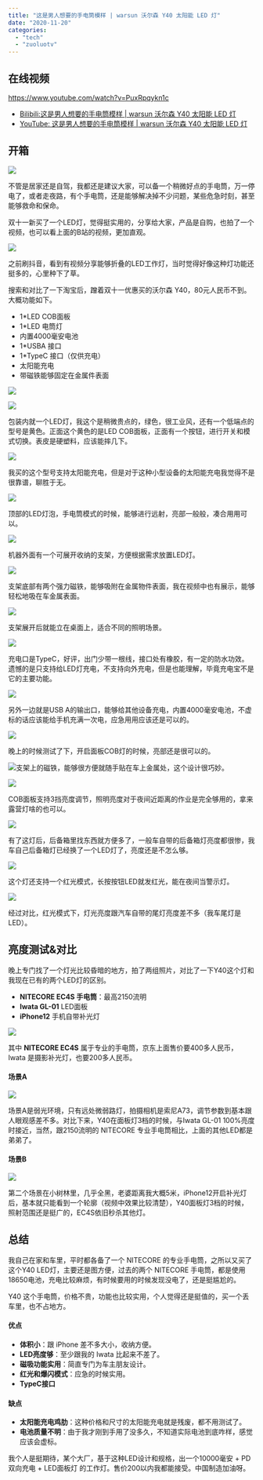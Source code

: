 ```yaml
---
title: "这是男人想要的手电筒模样 | warsun 沃尔森 Y40 太阳能 LED 灯"
date: "2020-11-20"
categories: 
  - "tech"
  - "zuoluotv"
---
```


## 在线视频

https://www.youtube.com/watch?v=PuxRpqykn1c

- [Bilibili:这是男人想要的手电筒模样 | warsun 沃尔森 Y40 太阳能 LED 灯](https://www.bilibili.com/video/BV1XD4y1Q7ri)
- [YouTube: 这是男人想要的手电筒模样 | warsun 沃尔森 Y40 太阳能 LED 灯](https://www.youtube.com/watch?v=PuxRpqykn1c)

## 开箱

![](https://static.is26.com/blog/2020/11/led/o-1.jpg)

不管是居家还是自驾，我都还是建议大家，可以备一个稍微好点的手电筒，万一停电了，或者走夜路，有个手电筒，还是能够解决掉不少问题，某些危急时刻，甚至能够救命和保命。

双十一新买了一个LED灯，觉得挺实用的，分享给大家，产品是自购，也拍了一个视频，也可以看上面的B站的视频，更加直观。

![](https://static.is26.com/blog/2020/11/led/l-1.jpg)

之前刷抖音，看到有视频分享能够折叠的LED工作灯，当时觉得好像这种灯功能还挺多的，心里种下了草。

搜索和对比了一下淘宝后，蹭着双十一优惠买的沃尔森 Y40，80元人民币不到。大概功能如下。

- 1\*LED COB面板
- 1\*LED 电筒灯
- 内置4000毫安电池
- 1\*USBA 接口
- 1\*TypeC 接口（仅供充电）
- 太阳能充电
- 带磁铁能够固定在金属件表面

![](https://static.is26.com/blog/2020/11/led/l-3.jpg)

![](https://static.is26.com/blog/2020/11/led/l-4.jpg)

包装内就一个LED灯，我这个是稍微贵点的，绿色，很工业风，还有一个低端点的型号是黄色。正面这个黄色的是LED COB面板，正面有一个按钮，进行开关和模式切换。表皮是硬塑料，应该能摔几下。

![](https://static.is26.com/blog/2020/11/led/l-6.jpg)

我买的这个型号支持太阳能充电，但是对于这种小型设备的太阳能充电我觉得不是很靠谱，聊胜于无。

![](https://static.is26.com/blog/2020/11/led/l-10.jpg)

顶部的LED灯泡，手电筒模式的时候，能够进行远射，亮部一般般，凑合用用可以。

![](https://static.is26.com/blog/2020/11/led/l-5.jpg)

机器外面有一个可展开收纳的支架，方便根据需求放置LED灯。

![](https://static.is26.com/blog/2020/11/led/l-7.jpg)

支架底部有两个强力磁铁，能够吸附在金属物件表面，我在视频中也有展示，能够轻松地吸在车金属表面。

![](https://static.is26.com/blog/2020/11/led/l-8.jpg)

支架展开后就能立在桌面上，适合不同的照明场景。

![](https://static.is26.com/blog/2020/11/led/l-11.jpg)

充电口是TypeC，好评，出门少带一根线，接口处有橡胶，有一定的防水功效。遗憾的是只支持给LED灯充电，不支持向外充电，但是也能理解，毕竟充电宝不是它的主要功能。

![](https://static.is26.com/blog/2020/11/led/l-12.jpg)

另外一边就是USB A的输出口，能够给其他设备充电，内置4000毫安电池，不虚标的话应该能给手机充满一次电，应急用用应该还是可以的。

![](https://static.is26.com/blog/2020/11/led/l-13.jpg)

晚上的时候测试了下，开启面板COB灯的时候，亮部还是很可以的。

![](https://static.is26.com/blog/2020/11/led/l-16.jpg)支架上的磁铁，能够很方便就随手贴在车上金属处，这个设计很巧妙。

![](https://static.is26.com/blog/2020/11/led/l-14.jpg)

COB面板支持3挡亮度调节，照明亮度对于夜间近距离的作业是完全够用的，拿来露营灯啥的也可以。

![](https://static.is26.com/blog/2020/11/led/l-19.jpg)

有了这灯后，后备箱里找东西就方便多了，一般车自带的后备箱灯亮度都很惨，我车自己后备箱灯已经换了一个LED灯了，亮度还是不怎么够。

![](https://static.is26.com/blog/2020/11/led/l-17.jpg)

这个灯还支持一个红光模式，长按按钮LED就发红光，能在夜间当警示灯。

![](https://static.is26.com/blog/2020/11/led/l-18.jpg)

经过对比，红光模式下，灯光亮度跟汽车自带的尾灯亮度差不多（我车尾灯是LED）。

## 亮度测试&对比

晚上专门找了一个灯光比较昏暗的地方，拍了两组照片，对比了一下Y40这个灯和我现在已有的两个LED灯的区别。

- **NITECORE EC4S 手电筒**：最高2150流明
- **Iwata GL-01** LED面板
- **iPhone12** 手机自带补光灯

![](https://static.is26.com/blog/2020/11/led/a-3.jpg)

其中 **NITECORE EC4S** 属于专业的手电筒，京东上面售价要400多人民币，Iwata 是摄影补光灯，也要200多人民币。

#### **场景A**

![](https://static.is26.com/blog/2020/11/led/all-1.jpg)

场景A是弱光环境，只有远处微弱路灯，拍摄相机是索尼A73，调节参数到基本跟人眼观感差不多。对比下来，Y40在面板灯3档的时候，与Iwata GL-01 100%亮度时接近，当然，跟2150流明的 NITECORE 专业手电筒相比，上面的其他LED都是弟弟了。

#### **场景B**

![](http://static.is26.com/blog/2020/11/led/all-2.jpg)

第二个场景在小树林里，几乎全黑，老婆距离我大概5米，iPhone12开启补光灯后，基本就只能看到一个轮廓（视频中效果比较清楚），Y40面板灯3档的时候，照射范围还是挺广的，EC4S依旧秒杀其他灯。

## 总结

我自己在家和车里，平时都各备了一个 NITECORE 的专业手电筒，之所以又买了这个Y40 LED灯，主要还是图方便，过去的两个 NITECORE 手电筒，都是使用18650电池，充电比较麻烦，有时候要用的时候发现没电了，还是挺尴尬的。

Y40 这个手电筒，价格不贵，功能也比较实用，个人觉得还是挺值的，买一个丢车里，也不占地方。

#### **优点**

- **体积小**：跟 iPhone 差不多大小，收纳方便。
- **LED亮度够**：至少跟我的 Iwata 比起来不差了。
- **磁吸功能实用**：简直专门为车主朋友设计。
- **红光和爆闪模式**：应急的时候实用。
- **TypeC接口**

#### **缺点**

- **太阳能充电鸡肋**：这种价格和尺寸的太阳能充电就是残废，都不用测试了。
- **电池质量不明**：由于我才刚到手用了没多久，不知道实际电池到底咋样，感觉应该会虚标。

我个人是挺期待，某个大厂，基于这种LED设计和规格，出一个10000毫安 + PD双向充电 + LED面板灯 的工作灯。售价200以内我都能接受。中国制造加油呀。
